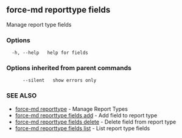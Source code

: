 ## force-md reporttype fields

Manage report type fields

### Options

```
  -h, --help   help for fields
```

### Options inherited from parent commands

```
      --silent   show errors only
```

### SEE ALSO

* [force-md reporttype](force-md_reporttype.md)	 - Manage Report Types
* [force-md reporttype fields add](force-md_reporttype_fields_add.md)	 - Add field to report type
* [force-md reporttype fields delete](force-md_reporttype_fields_delete.md)	 - Delete field from report type
* [force-md reporttype fields list](force-md_reporttype_fields_list.md)	 - List report type fields

